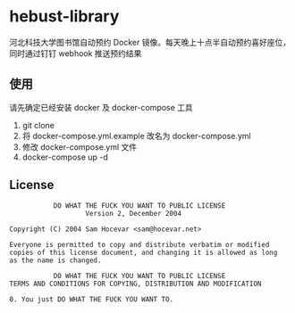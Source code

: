 # hebust-library

河北科技大学图书馆自动预约 Docker 镜像。每天晚上十点半自动预约喜好座位，同时通过钉钉 webhook 推送预约结果

## 使用

请先确定已经安装 docker 及 docker-compose 工具

1. git clone
2. 将 docker-compose.yml.example 改名为 docker-compose.yml
3. 修改 docker-compose.yml 文件
4. docker-compose up -d

## License
```
           DO WHAT THE FUCK YOU WANT TO PUBLIC LICENSE
                   Version 2, December 2004

Copyright (C) 2004 Sam Hocevar <sam@hocevar.net>

Everyone is permitted to copy and distribute verbatim or modified
copies of this license document, and changing it is allowed as long
as the name is changed.

           DO WHAT THE FUCK YOU WANT TO PUBLIC LICENSE
TERMS AND CONDITIONS FOR COPYING, DISTRIBUTION AND MODIFICATION

0. You just DO WHAT THE FUCK YOU WANT TO.
```